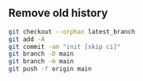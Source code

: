 ## Remove old history

```bash
git checkout --orphan latest_branch 
git add -A
git commit -am "init [skip ci]"
git branch -D main
git branch -m main
git push -f origin main
```